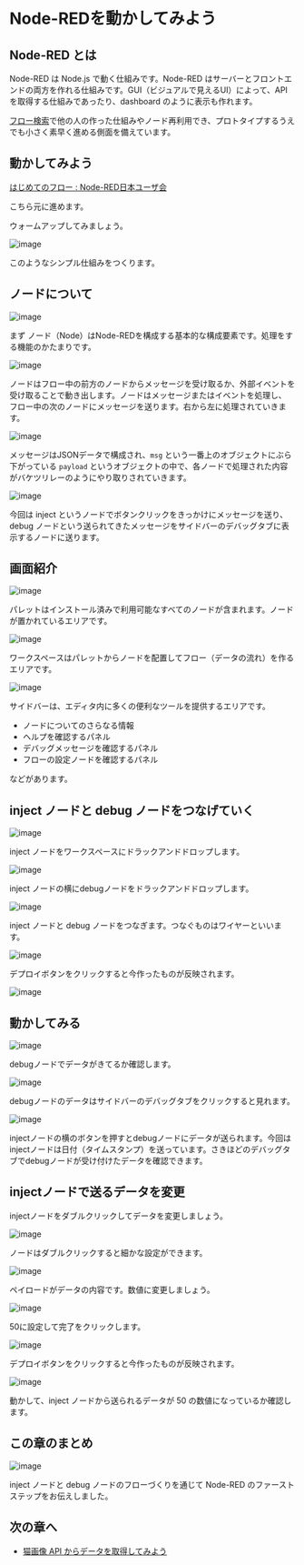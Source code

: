 # Node-REDを動かしてみよう

## Node-RED とは

Node-RED は Node.js で動く仕組みです。Node-RED はサーバーとフロントエンドの両方を作れる仕組みです。GUI（ビジュアルで見えるUI）によって、APIを取得する仕組みであったり、dashboard のように表示も作れます。

[フロー検索](https://flows.nodered.org/)で他の人の作った仕組みやノード再利用でき、プロトタイプするうえでも小さく素早く進める側面を備えています。

## 動かしてみよう

[はじめてのフロー : Node\-RED日本ユーザ会](https://nodered.jp/docs/tutorials/first-flow)

こちら元に進めます。

ウォームアップしてみましょう。

![image](https://i.gyazo.com/b94d2d8a7a58febf76226db658c7d5dc.png)

このようなシンプル仕組みをつくります。

## ノードについて

![image](https://i.gyazo.com/4209abfa226dca0d1a4c1d3421768bbe.png)

まず ノード（Node）はNode-REDを構成する基本的な構成要素です。処理をする機能のかたまりです。

![image](https://i.gyazo.com/ac72b467278872701170501f629731ef.png)

ノードはフロー中の前方のノードからメッセージを受け取るか、外部イベントを受け取ることで動き出します。ノードはメッセージまたはイベントを処理し、 フロー中の次のノードにメッセージを送ります。右から左に処理されていきます。

![image](https://i.gyazo.com/b2e38a11e61da1ad55ff387493b71891.png)

メッセージはJSONデータで構成され、`msg` という一番上のオブジェクトにぶら下がっている `payload` というオブジェクトの中で、各ノードで処理された内容がバケツリレーのようにやり取りされていきます。

![image](https://i.gyazo.com/20007903edfd97e9aabddeedd5d6d8d5.png)

今回は inject というノードでボタンクリックをきっかけにメッセージを送り、 debug ノードという送られてきたメッセージをサイドバーのデバッグタブに表示するノードに送ります。

## 画面紹介

![image](https://i.gyazo.com/4e4f325615d23c2a56929fc767ce4327.png)

パレットはインストール済みで利用可能なすべてのノードが含まれます。ノードが置かれているエリアです。

![image](https://i.gyazo.com/47f080539655f431df2bc6afbf2eb845.png)

ワークスペースはパレットからノードを配置してフロー（データの流れ）を作るエリアです。

![image](https://i.gyazo.com/2b44b8d4535ed54a2ce46629fec8f96f.png)

サイドバーは、エディタ内に多くの便利なツールを提供するエリアです。

* ノードについてのさらなる情報
* ヘルプを確認するパネル
* デバッグメッセージを確認するパネル
* フローの設定ノードを確認するパネル

などがあります。

## inject ノードと debug ノードをつなげていく

![image](https://i.gyazo.com/69d9424ea7db4779794c1d39e1d0a44f.png)

inject ノードをワークスペースにドラックアンドドロップします。

![image](https://i.gyazo.com/4ab5cd15ee540f8b2181cafc29cf9377.png)

inject ノードの横にdebugノードをドラックアンドドロップします。

![image](https://i.gyazo.com/b8eb34fb3296018ddae614e01bd47a50.png)

inject ノードと debug ノードをつなぎます。つなぐものはワイヤーといいます。

![image](https://i.gyazo.com/58de57346d51b7620c32562f9c8690bf.png)

デプロイボタンをクリックすると今作ったものが反映されます。

![image](https://i.gyazo.com/6d69e6990487e06533edba753d67904e.png)

## 動かしてみる

![image](https://i.gyazo.com/486f98add3229d4cc880359bf1b3b643.png)

debugノードでデータがきてるか確認します。

![image](https://i.gyazo.com/6efbc1b0671669a3e5201e23e7298216.png)

debugノードのデータはサイドバーのデバッグタブをクリックすると見れます。

![image](https://i.gyazo.com/f99e3989db06dd84900022d8be76cb75.png)

injectノードの横のボタンを押すとdebugノードにデータが送られます。今回はinjectノードは日付（タイムスタンプ）を送っています。さきほどのデバッグタブでdebugノードが受け付けたデータを確認できます。

## injectノードで送るデータを変更

injectノードをダブルクリックしてデータを変更しましょう。

![image](https://i.gyazo.com/05dc870ae85c44d1be74d97b1a474b41.png)

ノードはダブルクリックすると細かな設定ができます。

![image](https://i.gyazo.com/6416484adf11e2410f0e5e1042da7f53.png)

ペイロードがデータの内容です。数値に変更しましょう。

![image](https://i.gyazo.com/290cce9c52a9736289eb3317a8f18f36.png)

50に設定して完了をクリックします。

![image](https://i.gyazo.com/6d69e6990487e06533edba753d67904e.png)

デプロイボタンをクリックすると今作ったものが反映されます。

![image](https://i.gyazo.com/5ce3b9ec73285db932270eabfab4ac63.png)

動かして、inject ノードから送られるデータが 50 の数値になっているか確認します。

## この章のまとめ

![image](https://i.gyazo.com/9d560ea43e326e7f26b905d1771e60a2.png)

inject ノードと debug ノードのフローづくりを通じて Node-RED のファーストステップをお伝えしました。

## 次の章へ

* [猫画像 API からデータを取得してみよう](02_api_request.md)